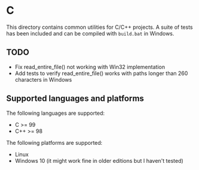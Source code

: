 # C
This directory contains common utilities for C/C++ projects. A suite of tests has been included and can be compiled with `build.bat` in Windows.

## TODO
- Fix read_entire_file() not working with Win32 implementation
- Add tests to verify read_entire_file() works with paths longer than 260 characters in Windows

## Supported languages and platforms
The following languages are supported:
- C >= 99
- C++ >= 98

The following platforms are supported:
- Linux
- Windows 10 (it might work fine in older editions but I haven't tested)
